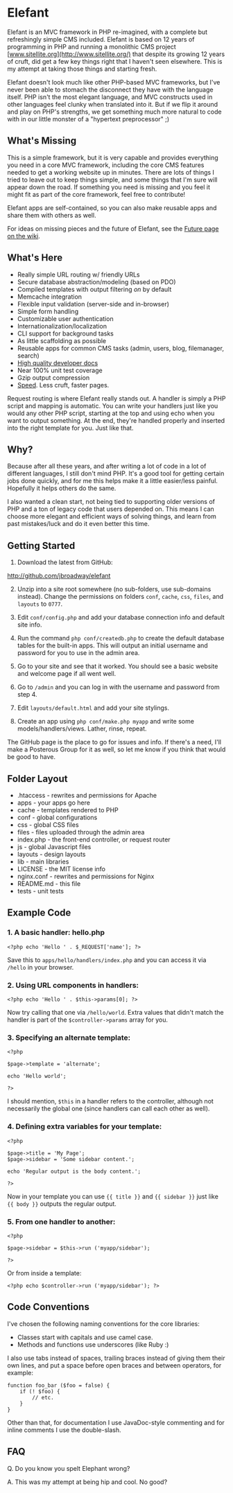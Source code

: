 # Elefant

Elefant is an MVC framework in PHP re-imagined, with a complete but
refreshingly simple CMS included. Elefant is based on 12 years of programming
in PHP and running a monolithic CMS project [www.sitellite.org](http://www.sitellite.org/)
that despite its growing 12 years of cruft, did get a few key things right
that I haven't seen elsewhere. This is my attempt at taking those things
and starting fresh.

Elefant doesn't look much like other PHP-based MVC frameworks, but
I've never been able to stomach the disconnect they have with the language
itself. PHP isn't the most elegant language, and MVC constructs used in other
languages feel clunky when translated into it. But if we flip it around and
play on PHP's strengths, we get something much more natural to code with in
our little monster of a "hypertext preprocessor" ;)

## What's Missing

This is a simple framework, but it is very capable and provides everything
you need in a core MVC framework, including the core CMS features needed
to get a working website up in minutes. There are lots of things I tried to leave
out to keep things simple, and some things that I'm sure will appear down
the road. If something you need is missing and you feel it might fit as
part of the core framework, feel free to contribute!

Elefant apps are self-contained, so you can also make reusable apps and share
them with others as well.

For ideas on missing pieces and the future of Elefant,
see the [Future page on the wiki](https://github.com/jbroadway/elefant/wiki/Future).

## What's Here

* Really simple URL routing w/ friendly URLs
* Secure database abstraction/modeling (based on PDO)
* Compiled templates with output filtering *on* by default
* Memcache integration
* Flexible input validation (server-side and in-browser)
* Simple form handling
* Customizable user authentication
* Internationalization/localization
* CLI support for background tasks
* As little scaffolding as possible
* Reusable apps for common CMS tasks (admin, users, blog, filemanager, search)
* [High quality developer docs](https://github.com/jbroadway/elefant/wiki)
* Near 100% unit test coverage
* Gzip output compression
* [Speed](https://github.com/jbroadway/elefant/wiki/Performance). Less cruft, faster pages.

Request routing is where Elefant really stands out. A handler is simply a
PHP script and mapping is automatic. You can write your handlers just like
you would any other PHP script, starting at the top and using echo when you
want to output something. At the end, they're handled properly and inserted
into the right template for you. Just like that.

## Why?

Because after all these years, and after writing a lot of code in a lot of
different languages, I still don't mind PHP. It's a good tool for getting
certain jobs done quickly, and for me this helps make it a little easier/less
painful. Hopefully it helps others do the same.

I also wanted a clean start, not being tied to supporting older versions of
PHP and a ton of legacy code that users depended on. This means I can choose
more elegant and efficient ways of solving things, and learn from past
mistakes/luck and do it even better this time.

## Getting Started

1. Download the latest from GitHub:

http://github.com/jbroadway/elefant

2. Unzip into a site root somewhere (no sub-folders, use sub-domains instead).
Change the permissions on folders `conf`, `cache`, `css`, `files`, and `layouts`
to `0777`.

3. Edit `conf/config.php` and add your database connection info and default
site info.

4. Run the command `php conf/createdb.php` to create the default database tables
for the built-in apps. This will output an initial username and password for
you to use in the admin area.

5. Go to your site and see that it worked. You should see a basic website and
welcome page if all went well.

6. Go to `/admin` and you can log in with the username and password
from step 4.

7. Edit `layouts/default.html` and add your site stylings.

8. Create an app using `php conf/make.php myapp` and write some
models/handlers/views. Lather, rinse, repeat.

The GitHub page is the place to go for issues and info. If there's a need,
I'll make a Posterous Group for it as well, so let me know if you think that
would be good to have.

## Folder Layout

* .htaccess - rewrites and permissions for Apache
* apps - your apps go here
* cache - templates rendered to PHP
* conf - global configurations
* css - global CSS files
* files - files uploaded through the admin area
* index.php - the front-end controller, or request router
* js - global Javascript files
* layouts - design layouts
* lib - main libraries
* LICENSE - the MIT license info
* nginx.conf - rewrites and permissions for Nginx
* README.md - this file
* tests - unit tests

## Example Code

### 1. A basic handler: hello.php

	<?php echo 'Hello ' . $_REQUEST['name']; ?>

Save this to `apps/hello/handlers/index.php` and you can access it via `/hello` in your
browser.

### 2. Using URL components in handlers:

	<?php echo 'Hello ' . $this->params[0]; ?>

Now try calling that one via `/hello/world`. Extra values that didn't match the
handler is part of the `$controller->params` array for you.

### 3. Specifying an alternate template:

	<?php
	
	$page->template = 'alternate';
	
	echo 'Hello world';
	
	?>

I should mention, `$this` in a handler refers to the controller, although not
necessarily the global one (since handlers can call each other as well).

### 4. Defining extra variables for your template:

	<?php
	
	$page->title = 'My Page';
	$page->sidebar = 'Some sidebar content.';
	
	echo 'Regular output is the body content.';
	
	?>

Now in your template you can use `{{ title }}` and `{{ sidebar }}` just like
`{{ body }}` outputs the regular output.

### 5. From one handler to another:

	<?php
	
	$page->sidebar = $this->run ('myapp/sidebar');
	
	?>

Or from inside a template:

	<?php echo $controller->run ('myapp/sidebar'); ?>

## Code Conventions

I've chosen the following naming conventions for the core libraries:

* Classes start with capitals and use camel case.
* Methods and functions use underscores (like Ruby :)

I also use tabs instead of spaces, trailing braces instead of giving them
their own lines, and put a space before open braces and between operators,
for example:

	function foo_bar ($foo = false) {
		if (! $foo) {
			// etc.
		}
	}

Other than that, for documentation I use JavaDoc-style commenting and for
inline comments I use the double-slash.

## FAQ

Q. Do you know you spelt Elephant wrong?

A. This was my attempt at being hip and cool. No good?
